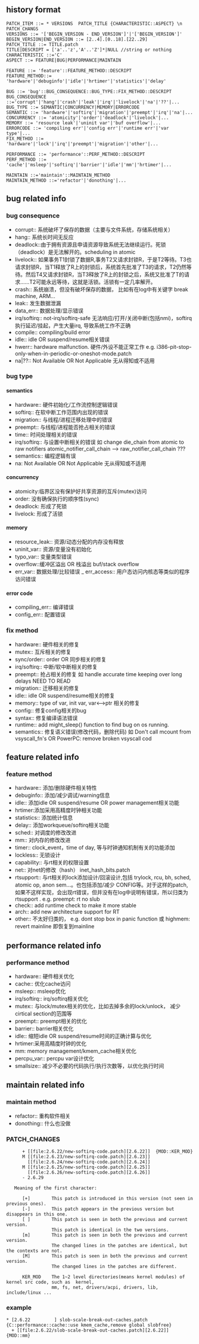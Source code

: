 ## history format
```
PATCH_ITEM ::= * VERSIONS  PATCH_TITLE {CHARACTERISTIC::ASPECT} \n PATCH_CHANGS
VERSIONS ::= '['BEGIN_VERSION - END_VERSION']'|'['BEGIN_VERSION']'
BEGIN_VERSION|END_VERSION ::= [2..4].[0..18].[22..29]
PATCH_TITLE ::= TITLE.patch 
TITLE|DESCRIPT = ['a'..'z','A'..'Z']*|NULL //string or nothing
CHARACTERISTIC ::='C'
ASPECT ::= FEATURE|BUG|PERFORMANCE|MAINTAIN

FEATURE ::= 'feature'::FEATURE_METHOD::DESCRIPT
FEATURE_METHOD::= 'hardware'|'debuginfo'|'idle'|'hrtimer'|'statistics'|'delay'

BUG ::= 'bug'::BUG_CONSEQUENCE::BUG_TYPE::FIX_METHOD::DESCRIPT
BUG_CONSEQUENCE ::='corrupt'|'hang'|'crash'|'leak'|'irq'|'livelock'|'na'|'??'|...
BUG_TYPE ::= SEMANTIC|CONCURRENCY|MEMORY|ERRORCODE
SEMANTIC ::= 'hardware'|'softirq'|'migration'|'preempt'|'irq'|'na'|...
CONCURRENCY ::= 'atomicity'|'order'|'deadlock'|'livelock'|...
MEMORY ::= 'resource leak'|'uninit var'|'buf overflow'|...
ERRORCODE ::= 'compiling err'|'config err'|'runtime err'|'var type'|...
FIX_METHOD ::= 'hardware'|'lock'|'irq'|'preempt'|'migration'|'other'|...

PERFORMANCE ::= 'performance'::PERF_METHOD::DESCRIPT
PERF_METHOD ::= 'cache'|'msleep'|'softirq'|'barrier'|'idle'|'mm'|'hrtimer'|...

MAINTAIN ::='maintain'::MAINTAIN_METHOD
MAINTAIN_METHOD ::='refactor'|'donothing'|...
```

## bug related info
### bug consequence
- corrupt:: 系统破坏了保存的数据（主要与文件系统，存储系统相关）
- hang:: 系统长时间无反应
- deadlock::由于拥有资源且申请资源导致系统无法继续运行。死锁（deadlock）是无法解开的。scheduling in atomic
- livelock:: 如果事务T1封锁了数据R,事务T2又请求封锁R，于是T2等待。T3也请求封锁R，当T1释放了R上的封锁后，系统首先批准了T3的请求，T2仍然等待。然后T4又请求封锁R，当T3释放了R上的封锁之后，系统又批准了T的请求......T2可能永远等待，这就是活锁。活锁有一定几率解开。
- crash:: 系统崩溃，但没有破坏保存的数据， 比如有在log中有关键字 break machine, ARM...
- leak:: 发生数据泄漏
- data_err:: 数据处理/显示错误
- irq/softirq:: not-irq/softirq-safe 无法响应/打开/关闭中断(包括nmi)，softirq执行延迟/挂起，产生大量irq,  导致系统工作不正确
- compile:: compiling/build error
- idle:: idle OR suspend/resume相关错误
- hwerr:: hardware malfunction. 硬件/外设不能正常工作  e.g.  i386-pit-stop-only-when-in-periodic-or-oneshot-mode.patch
- na|??:: Not Available OR Not Applicable 无从得知或不适用


### bug type
#### semantics
- hardware:: 硬件初始化/工作流控制逻辑错误 
- softirq:: 在软中断工作范围内出现的错误
- migration:: 与线程/进程迁移处理中的错误
- preempt:: 与线程/进程能否抢占相关的错误
- time:: 时间处理相关的错误
- irq/softirq:: 与设置中断相关的错误 如 change die_chain from atomic to raw notifiers   atomic_notifier_call_chain --> raw_notifier_call_chain ???
- semantics:: 编程逻辑有误
- na: Not Available OR Not Applicable 无从得知或不适用

#### concurrency
- atomicity:临界区没有保护好共享资源的互斥(mutex)访问
- order: 没有确保执行的顺序性(sync)
- deadlock: 形成了死锁
- livelock: 形成了活锁

#### memory
- resource_leak:: 资源/动态分配的内存没有释放
- uninit_var:: 资源/变量没有初始化
- typo_var:: 变量类型错误
- overflow::缓冲区溢出 OR 栈溢出 buf/stack overflow
- err_var:: 数据处理/比较错误
_ err_access:: 用户态访问内核态等类似的程序访问错误

#### error code
- compiling_err:: 编译错误
- config_err:: 配置错误
 
### fix method
- hardware:: 硬件相关的修复
- mutex:: 互斥相关的修复
- sync/order:: order OR 同步相关的修复
- irq/softirq:: 中断/软中断相关的修复 
- preempt:: 抢占相关的修复 如 handle accurate time keeping over long delays NEED TO READ
- migration:: 迁移相关的修复
- idle:: idle OR suspend/resume相关的修复
- memory:: type of var, init var, var<-->ptr 相关的修复
- config:: 修复config相关的bug
- syntax:: 修复编译语法错误
- runtime:: add might_sleep() function to find bug on os running.
- semantics:: 修复语义错误(修改代码，删除代码) 如  Don't call mcount from vsyscall_fn's OR PowerPC: remove broken vsyscall cod


## feature related info
### feature method
- hardware:: 添加/删除硬件相关特性
- debuginfo:: 添加/减少调试/warning信息
- idle:: 添加idle OR suspend/resume OR power management相关功能
- hrtimer:添加采用高精度时钟相关功能
- statistics:: 添加统计信息
- delay:: 添加workqueue/softirq相关功能
- sched:: 对调度的修改改进
- mm:: 对内存的修改改进
- timer:: clock_event，time of day, 等与时钟通知机制有关的功能添加
- lockless:: 无锁设计
- capability:: 与rt相关的权限设置
- net:: 对net的修改（hash） inet_hash_bits.patch
- rtsupport:: 与rt相关的lock添加设计/回滚设计,包括 trylock, rcu, bh, sched, atomic op, anon sem...。也包括添加/减少 CONFIG等。对于这样的patch, 如果不这样实现，会出现rt错误，但并没有在log中说明有错误，所以归类为rtsupport  .  e.g.  preempt: rt no slub
- check:: add runtime check to make it more stable
- arch:: add new architecture support for RT
- other:: 不太好归类的， e.g. dont stop box in panic function 或 highmem: revert mainline 即恢复到mainline

## performance related info
### performance method
- hardware:: 硬件相关优化
- cache:: 优化cache访问
- msleep:: msleep优化
- irq/softirq:: irq/softirq相关优化
- mutex:: 与lock/mutex相关的优化，比如去掉多余的lock/unlock， 减少cirtical section的范围等
- preempt:: preempt相关的优化
- barrier:: barrier相关优化
- idle:: 缩短idle OR suspend/resume时间的正确计算与优化
- hrtimer:采用高精度时钟的优化
- mm: memory management/kmem_cache相关优化
- percpu_var:: percpu var设计优化
- smallsize:: 减少不必要的代码执行/执行次数等，以优化执行时间

## maintain related info
### maintain method
- refactor:: 重构软件相关
- donothing:: 什么也没做

### PATCH_CHANGES
```
      + [[file:2.6.22/new-softirq-code.patch][2.6.22]]  {MOD::KER_MOD}
      M [[file:2.6.23/new-softirq-code.patch][2.6.23]]
        [[file:2.6.24/new-softirq-code.patch][2.6.24]]
      M [[file:2.6.25/new-softirq-code.patch][2.6.25]]
        [[file:2.6.26/new-softirq-code.patch][2.6.26]]
      - 2.6.29

   Meaning of the first character:

      [+]        This patch is introduced in this version (not seen in previous ones).
      [-]        This patch appears in the previous version but disappears in this one.
      [ ]        This patch is seen in both the previous and current version.
                 This patch is identical in the two versions.
      [m]        This patch is seen in both the previous and current version.
                 The changed lines in the patches are identical, but the contexts are not.
      [M]        This patch is seen in both the previous and current version.
                 The changed lines in the patches are different.

      KER_MOD    The 1~2 level directories(means kernel modules) of kernel src code, such as  kernel, 
                 mm, fs, net, drivers/acpi, drivers, lib, include/linux ... 
```

### example
```
* [2.6.22         ] slob-scale-break-out-caches.patch {C::performance::cache::use kmem_cache,remove global slobfree}
  + [[file:2.6.22/slob-scale-break-out-caches.patch][2.6.22]]  {MOD::mm}
